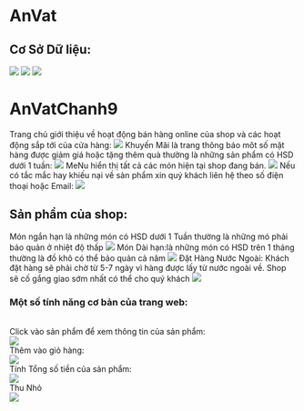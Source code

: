 # AnVat
## Cơ Sở Dữ liệu:
 <img src="https://raw.githubusercontent.com/nguyenthilyctt11cd3a/AnVat/master/Csdl3.PNG">
<img src="https://raw.githubusercontent.com/nguyenthilyctt11cd3a/AnVat/master/Csdl1.PNG">
<img src="https://raw.githubusercontent.com/nguyenthilyctt11cd3a/AnVat/master/Csdl2.PNG">
 
# AnVatChanh9
Trang chủ giới thiệu về hoạt động bán hàng online của shop và các hoạt động sắp tới của cửa hàng:
<img src="https://raw.githubusercontent.com/nguyenthilyctt11cd3a/AnVatChanh9/master/trangchu.PNG">
 Khuyến Mãi là trang thông báo môt số mặt hàng được giảm giá hoặc tặng thêm quà thường là những sản phẩm có HSD dưới 1 tuần:
<img src="https://raw.githubusercontent.com/nguyenthilyctt11cd3a/AnVatChanh9/master/km.PNG"> 
MeNu hiển thị tất cả các món hiện tại shop đang bán.
<img src="https://raw.githubusercontent.com/nguyenthilyctt11cd3a/AnVatChanh9/master/menu.PNG">
Nếu có tắc mắc hay khiếu nại về sản phẩm xin quý khách liên hệ theo số điện thoại hoặc Email:
<img src="https://raw.githubusercontent.com/nguyenthilyctt11cd3a/AnVatChanh9/master/lienhe.PNG">
## Sản phẩm của shop: 
Món ngắn hạn là những món có HSD dưới 1 Tuần thường là những mó phải bảo quản ở nhiệt độ thấp
<img src="https://raw.githubusercontent.com/nguyenthilyctt11cd3a/AnVatChanh9/master/NgH.PNG">
Món Dài hạn:là những món có HSD trên 1 tháng thường là đồ khô có thể bảo quản cả năm
<img src="https://raw.githubusercontent.com/nguyenthilyctt11cd3a/AnVatChanh9/master/Daihan.PNG">
Đặt Hàng Nước Ngoài: Khách đặt hàng sẽ phải chờ từ 5-7 ngày vì hàng được lấy từ nước ngoài về. Shop sẽ cố gắng giao sớm nhất có thể cho quý khách
<img src="https://raw.githubusercontent.com/nguyenthilyctt11cd3a/AnVatChanh9/master/nuocngoai.PNG">
### Một số tính năng cơ bản của trang web:
<br>Click vào sản phẩm để xem thông tin của sản phẩm:</br>
<img src="https://raw.githubusercontent.com/nguyenthilyctt11cd3a/AnVatChanh9/master/click.PNG">
<br>Thêm vào giỏ hàng:</br>
<img src="https://raw.githubusercontent.com/nguyenthilyctt11cd3a/AnVatChanh9/master/them.PNG">
<br>Tính Tổng số tiền của sản phẩm:</br>
<img src="https://raw.githubusercontent.com/nguyenthilyctt11cd3a/AnVatChanh9/master/tinhtien.PNG">
<br>Thu Nhỏ </br>
<img src="https://raw.githubusercontent.com/nguyenthilyctt11cd3a/AnVatChanh9/master/thunho.PNG">
